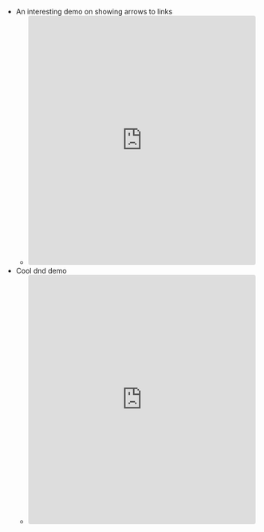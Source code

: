 - An interesting demo on showing arrows to links
	- <iframe src="https://codesandbox.io/embed/shitty-arrows-2cgrf?codemirror=1&fontsize=14&hidenavigation=1&theme=dark"
	       style="width:100%; height:500px; border:0; border-radius: 4px; overflow:hidden;"
	       title="shitty-arrows"
	       allow="accelerometer; ambient-light-sensor; camera; encrypted-media; geolocation; gyroscope; hid; microphone; midi; payment; usb; vr; xr-spatial-tracking"
	       sandbox="allow-forms allow-modals allow-popups allow-presentation allow-same-origin allow-scripts"
	     ></iframe>
- Cool dnd demo
	- <iframe src="https://codesandbox.io/embed/framer-motion-drag-and-drop-d7en2?codemirror=1&fontsize=14&hidenavigation=1&theme=dark"
	       style="width:100%; height:500px; border:0; border-radius: 4px; overflow:hidden;"
	       title="framer-motion-drag-and-drop"
	       allow="accelerometer; ambient-light-sensor; camera; encrypted-media; geolocation; gyroscope; hid; microphone; midi; payment; usb; vr; xr-spatial-tracking"
	       sandbox="allow-forms allow-modals allow-popups allow-presentation allow-same-origin allow-scripts"
	     ></iframe>